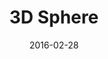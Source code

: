 ---
title: 3D Sphere
description: A Visual Design 3D pink sphere.
client:
skills:
  - Visual Design
date: 2016-02-28
finished: true
layout: work
permalink: false
---